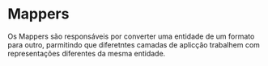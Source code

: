 # Mappers
Os Mappers são responsáveis por converter uma entidade de um formato para outro,
parmitindo que diferetntes camadas de aplicção trabalhem com representações diferentes
da mesma entidade.